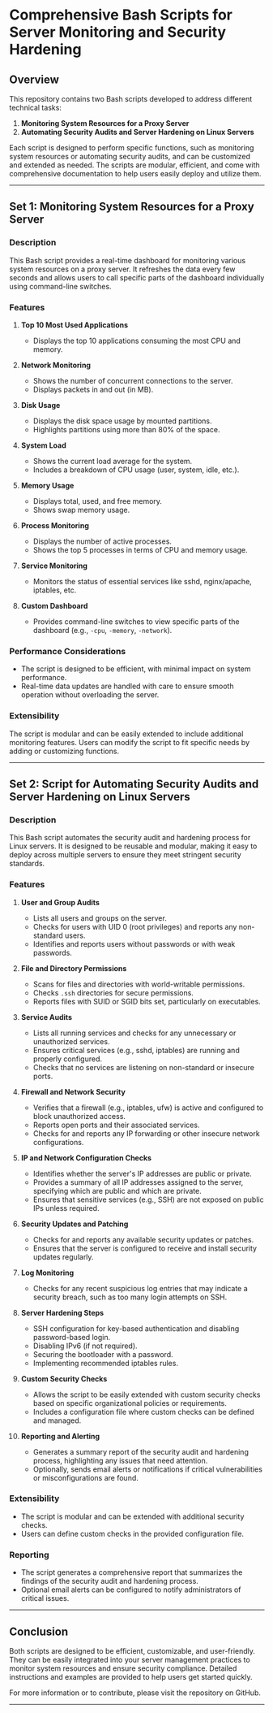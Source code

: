 # Comprehensive Bash Scripts for Server Monitoring and Security Hardening

## Overview

This repository contains two Bash scripts developed to address different technical tasks:

1. **Monitoring System Resources for a Proxy Server**
2. **Automating Security Audits and Server Hardening on Linux Servers**

Each script is designed to perform specific functions, such as monitoring system resources or automating security audits, and can be customized and extended as needed. The scripts are modular, efficient, and come with comprehensive documentation to help users easily deploy and utilize them.

---

## Set 1: Monitoring System Resources for a Proxy Server

### Description

This Bash script provides a real-time dashboard for monitoring various system resources on a proxy server. It refreshes the data every few seconds and allows users to call specific parts of the dashboard individually using command-line switches.

### Features

1. **Top 10 Most Used Applications**
   - Displays the top 10 applications consuming the most CPU and memory.

2. **Network Monitoring**
   - Shows the number of concurrent connections to the server.
   - Displays packets in and out (in MB).

3. **Disk Usage**
   - Displays the disk space usage by mounted partitions.
   - Highlights partitions using more than 80% of the space.

4. **System Load**
   - Shows the current load average for the system.
   - Includes a breakdown of CPU usage (user, system, idle, etc.).

5. **Memory Usage**
   - Displays total, used, and free memory.
   - Shows swap memory usage.

6. **Process Monitoring**
   - Displays the number of active processes.
   - Shows the top 5 processes in terms of CPU and memory usage.

7. **Service Monitoring**
   - Monitors the status of essential services like sshd, nginx/apache, iptables, etc.

8. **Custom Dashboard**
   - Provides command-line switches to view specific parts of the dashboard (e.g., `-cpu`, `-memory`, `-network`).

### Performance Considerations

- The script is designed to be efficient, with minimal impact on system performance.
- Real-time data updates are handled with care to ensure smooth operation without overloading the server.

### Extensibility

The script is modular and can be easily extended to include additional monitoring features. Users can modify the script to fit specific needs by adding or customizing functions.

---

## Set 2: Script for Automating Security Audits and Server Hardening on Linux Servers

### Description

This Bash script automates the security audit and hardening process for Linux servers. It is designed to be reusable and modular, making it easy to deploy across multiple servers to ensure they meet stringent security standards.

### Features

1. **User and Group Audits**
   - Lists all users and groups on the server.
   - Checks for users with UID 0 (root privileges) and reports any non-standard users.
   - Identifies and reports users without passwords or with weak passwords.

2. **File and Directory Permissions**
   - Scans for files and directories with world-writable permissions.
   - Checks `.ssh` directories for secure permissions.
   - Reports files with SUID or SGID bits set, particularly on executables.

3. **Service Audits**
   - Lists all running services and checks for any unnecessary or unauthorized services.
   - Ensures critical services (e.g., sshd, iptables) are running and properly configured.
   - Checks that no services are listening on non-standard or insecure ports.

4. **Firewall and Network Security**
   - Verifies that a firewall (e.g., iptables, ufw) is active and configured to block unauthorized access.
   - Reports open ports and their associated services.
   - Checks for and reports any IP forwarding or other insecure network configurations.

5. **IP and Network Configuration Checks**
   - Identifies whether the server's IP addresses are public or private.
   - Provides a summary of all IP addresses assigned to the server, specifying which are public and which are private.
   - Ensures that sensitive services (e.g., SSH) are not exposed on public IPs unless required.

6. **Security Updates and Patching**
   - Checks for and reports any available security updates or patches.
   - Ensures that the server is configured to receive and install security updates regularly.

7. **Log Monitoring**
   - Checks for any recent suspicious log entries that may indicate a security breach, such as too many login attempts on SSH.

8. **Server Hardening Steps**
   - SSH configuration for key-based authentication and disabling password-based login.
   - Disabling IPv6 (if not required).
   - Securing the bootloader with a password.
   - Implementing recommended iptables rules.

9. **Custom Security Checks**
   - Allows the script to be easily extended with custom security checks based on specific organizational policies or requirements.
   - Includes a configuration file where custom checks can be defined and managed.

10. **Reporting and Alerting**
    - Generates a summary report of the security audit and hardening process, highlighting any issues that need attention.
    - Optionally, sends email alerts or notifications if critical vulnerabilities or misconfigurations are found.

### Extensibility

- The script is modular and can be extended with additional security checks.
- Users can define custom checks in the provided configuration file.

### Reporting

- The script generates a comprehensive report that summarizes the findings of the security audit and hardening process.
- Optional email alerts can be configured to notify administrators of critical issues.

---

## Conclusion

Both scripts are designed to be efficient, customizable, and user-friendly. They can be easily integrated into your server management practices to monitor system resources and ensure security compliance. Detailed instructions and examples are provided to help users get started quickly.

For more information or to contribute, please visit the repository on GitHub.

---
